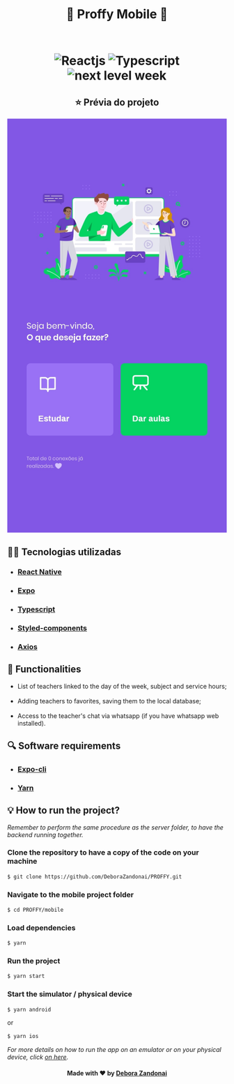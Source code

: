 <h1 align="center">🚀 Proffy Mobile 🚀</h1>
<h1 align=center>
  <br/>
  <div align=center>
  <img src="https://img.shields.io/badge/framework-react%20native-blue" alt="Reactjs"/>

  <img src="https://img.shields.io/badge/lang-typescript-success" alt="Typescript"/>

  <img src="https://img.shields.io/badge/madeIn-nlw%232-7159c1" alt="next level week"/>
  <div>
</h1>
<h2 align=center>
  ⭐ Prévia do projeto
</h2>

![Badge](/github/logon.jpeg)

<h2>
  👨‍💻 Tecnologias utilizadas
</h2>

<ul>
  <li><h3><a href="https://reactnative.dev/">React Native</a></h3></li>
  <li><h3><a href="https://expo.io/">Expo</a></h3></li>
  <li><h3><a href="https://www.typescriptlang.org/">Typescript</a></h3></li>
  <li><h3><a href="https://styled-components.com/">Styled-components</a></h3></li>
  <li><h3><a href="https://github.com/axios/axios">Axios</a></h3></li>
</ul>

<h2>
  📄 Functionalities
</h2>

<ul>
  <li>List of teachers linked to the day of the week, subject and service hours;</li>
  <br />
  <li>Adding teachers to favorites, saving them to the local database;</li>
  <br />
  <li>Access to the teacher's chat via whatsapp (if you have whatsapp web installed).</li>
</ul>

<h2>
  🔍 Software requirements
</h2>

<ul>
  <li><h3><a href="https://docs.expo.io/workflow/expo-cli/">Expo-cli</a></h3></li>
  <li><h3><a href="https://yarnpkg.com/">Yarn</a></h3></li>
</ul>

<h2>
  💡 How to run the project?
</h2>

<em>Remember to perform the same procedure as the server folder, to have the backend running together.</em>

### Clone the repository to have a copy of the code on your machine
```bash
$ git clone https://github.com/DeboraZandonai/PROFFY.git 
```
### Navigate to the mobile project folder
```bash
$ cd PROFFY/mobile
```

### Load dependencies
```bash
$ yarn
```

### Run the project
```bash
$ yarn start
```

### Start the simulator / physical device
```bash
$ yarn android 
```
or

```bash
$ yarn ios
```

<em>For more details on how to run the app on an emulator or on your physical device, click <a href="https://react-native.rocketseat.dev/">on here</a>.</em>
<br />

<h4 align=center>Made with ❤️ by <a href="https://www.linkedin.com/in/debora-zandonai-4ab092195/">Debora Zandonai</a></h4>
